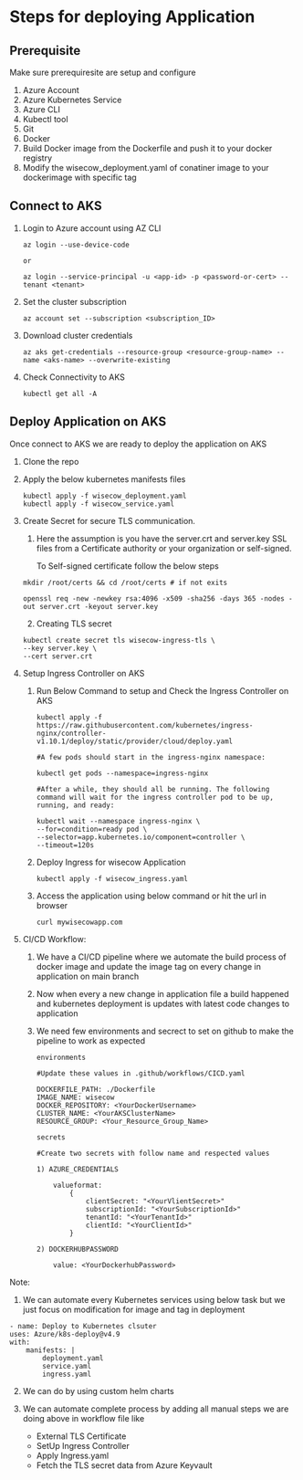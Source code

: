# Steps for deploying Application

## Prerequisite

Make sure prerequiresite are setup and configure

1) Azure Account
2) Azure Kubernetes Service
3) Azure CLI
4) Kubectl tool
5) Git
6) Docker
7) Build Docker image from the Dockerfile and push it to your docker registry
8) Modify the wisecow_deployment.yaml of conatiner image to your dockerimage with specific tag 


## Connect to AKS

1) Login to Azure account using AZ CLI

    ```
    az login --use-device-code

    or 

    az login --service-principal -u <app-id> -p <password-or-cert> --tenant <tenant>
    ```
2) Set the cluster subscription

    ```
    az account set --subscription <subscription_ID>
    ```
3) Download cluster credentials

    ```
    az aks get-credentials --resource-group <resource-group-name> --name <aks-name> --overwrite-existing
    ```
4) Check Connectivity to AKS

    ```
    kubectl get all -A
    ```

## Deploy Application on AKS

Once connect to AKS we are ready to deploy the application on AKS

1) Clone the repo

2) Apply the below kubernetes manifests files

    ```
    kubectl apply -f wisecow_deployment.yaml
    kubectl apply -f wisecow_service.yaml
    ```

3) Create Secret for secure TLS
communication.

    1) Here the assumption is you have the server.crt and server.key SSL files from a Certificate authority or your organization or self-signed.

        To Self-signed certificate follow the below steps

    ```
    mkdir /root/certs && cd /root/certs # if not exits
    
    openssl req -new -newkey rsa:4096 -x509 -sha256 -days 365 -nodes -out server.crt -keyout server.key
    ```

    2) Creating TLS secret

    ```
    kubectl create secret tls wisecow-ingress-tls \
    --key server.key \
    --cert server.crt
    ```

4) Setup Ingress Controller on AKS
    
    1) Run Below Command to setup and Check the Ingress Controller on AKS

        ```
        kubectl apply -f https://raw.githubusercontent.com/kubernetes/ingress-nginx/controller-v1.10.1/deploy/static/provider/cloud/deploy.yaml

        #A few pods should start in the ingress-nginx namespace:

        kubectl get pods --namespace=ingress-nginx

        #After a while, they should all be running. The following command will wait for the ingress controller pod to be up, running, and ready:

        kubectl wait --namespace ingress-nginx \
        --for=condition=ready pod \
        --selector=app.kubernetes.io/component=controller \
        --timeout=120s
        ```

    2) Deploy Ingress for wisecow Application

        ```
        kubectl apply -f wisecow_ingress.yaml
        ```
    
    3)  Access the application using below command or hit the url in browser

        ```
        curl mywisecowapp.com
        ```
    
5) CI/CD Workflow:
    1) We have a CI/CD pipeline where we automate the build process of docker image and update the image tag on every change in application on main branch

    2) Now when every a new change in application file a build happened and kubernetes deployment is updates with latest code changes to application

    3) We need few environments and secrect to set on github to make the pipeline to work as expected

        ```
        environments

        #Update these values in .github/workflows/CICD.yaml

        DOCKERFILE_PATH: ./Dockerfile
        IMAGE_NAME: wisecow
        DOCKER_REPOSITORY: <YourDockerUsername>
        CLUSTER_NAME: <YourAKSClusterName>
        RESOURCE_GROUP: <Your_Resource_Group_Name>
        ```

        ```
        secrets

        #Create two secrets with follow name and respected values

        1) AZURE_CREDENTIALS

            valueformat:
                {
                    clientSecret: "<YourVlientSecret>"
                    subscriptionId: "<YourSubscriptionId>"
                    tenantId: "<YourTenantId>"
                    clientId: "<YourClientId>"
                }
        
        2) DOCKERHUBPASSWORD
        
            value: <YourDockerhubPassword>
        ```

Note: 

1) We can automate every Kubernetes services using below task but we just focus on modification for image and tag in deployment

```
- name: Deploy to Kubernetes clsuter
uses: Azure/k8s-deploy@v4.9
with:
    manifests: |
        deployment.yaml
        service.yaml
        ingress.yaml
```

2) We can do by using custom helm charts

3) We can automate complete process by adding all manual steps we are doing above in workflow file like

    * External TLS Certificate 
    * SetUp Ingress Controller
    * Apply Ingress.yaml
    * Fetch the TLS secret data from Azure Keyvault